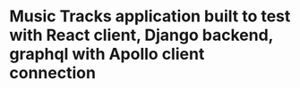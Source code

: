 # Music Tracks application built to test with React client, Django backend, graphql with Apollo client connection
